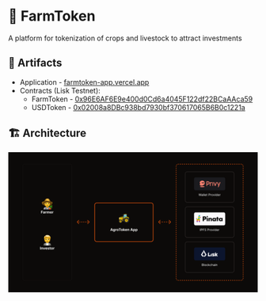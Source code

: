 # 🚜️ FarmToken

A platform for tokenization of crops and livestock to attract investments

## 🔗 Artifacts

- Application - [farmtoken-app.vercel.app](https://farmtoken-app.vercel.app/)
- Contracts (Lisk Testnet):
  - FarmToken - [0x96E6AF6E9e400d0Cd6a4045F122df22BCaAAca59](https://sepolia-blockscout.lisk.com/address/0x96E6AF6E9e400d0Cd6a4045F122df22BCaAAca59)
  - USDToken - [0x02008a8DBc938bd7930bf370617065B6B0c1221a](https://sepolia-blockscout.lisk.com/address/0x02008a8DBc938bd7930bf370617065B6B0c1221a)

## 🏗️ Architecture

![Architecture](/Architecture.png)
